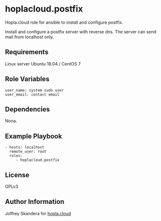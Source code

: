 hoplacloud.postfix
=========

Hopla.cloud role for ansible to install and configure postfix.

Install and configure a postfix server with reverse dns. The server can send mail from localhost only.


Requirements
------------

Linux server Ubuntu 18.04 / CentOS 7

Role Variables
--------------

```
user_name: system sudo user
user_email: contact email
```

Dependencies
------------

Nona.

Example Playbook
----------------

    - hosts: localhost
      remote_user: root
      roles:
         - hoplacloud.postfix

License
-------

GPLv3

Author Information
------------------

Joffrey Skandera for [hopla.cloud](https://hopla.cloud)
